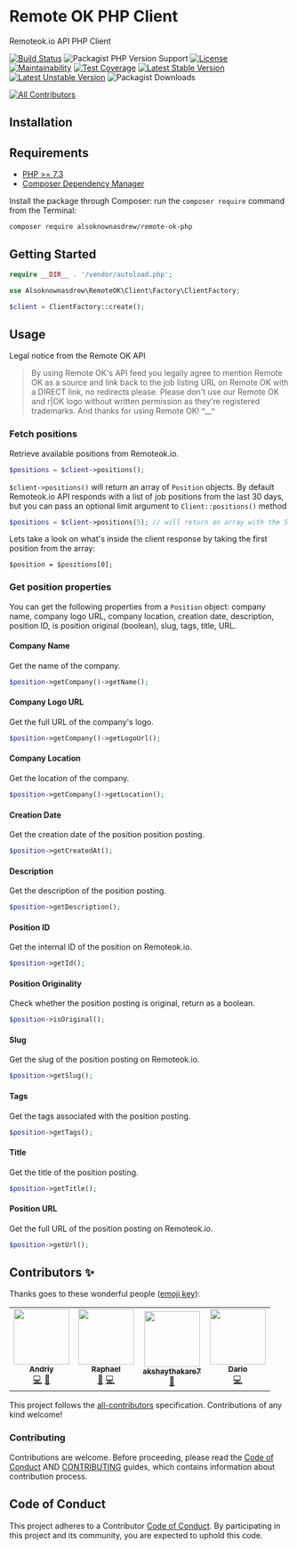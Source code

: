 # Remote OK PHP Client

Remoteok.io API PHP Client

[![Build Status](https://travis-ci.org/alsoknownasdrew/remote-ok-php.svg?branch=main)](https://travis-ci.org/alsoknownasdrew/remote-ok-php)
![Packagist PHP Version Support](https://img.shields.io/packagist/php-v/alsoknownasdrew/remote-ok-php)
[![License](https://poser.pugx.org/alsoknownasdrew/remote-ok-php/license)](//packagist.org/packages/alsoknownasdrew/remote-ok-php)
[![Maintainability](https://api.codeclimate.com/v1/badges/cfa5360b2aefb9a0c4b8/maintainability)](https://codeclimate.com/github/alsoknownasdrew/remote-ok-php/maintainability)
[![Test Coverage](https://api.codeclimate.com/v1/badges/cfa5360b2aefb9a0c4b8/test_coverage)](https://codeclimate.com/github/alsoknownasdrew/remote-ok-php/test_coverage)
[![Latest Stable Version](https://poser.pugx.org/alsoknownasdrew/remote-ok-php/v)](//packagist.org/packages/alsoknownasdrew/remote-ok-php)
[![Latest Unstable Version](https://poser.pugx.org/alsoknownasdrew/remote-ok-php/v/unstable)](//packagist.org/packages/alsoknownasdrew/remote-ok-php)
![Packagist Downloads](https://img.shields.io/packagist/dm/alsoknownsdrew/remote-ok-php)
<!-- ALL-CONTRIBUTORS-BADGE:START - Do not remove or modify this section -->
[![All Contributors](https://img.shields.io/badge/all_contributors-4-orange.svg?style=flat)](#contributors-)
<!-- ALL-CONTRIBUTORS-BADGE:END -->

## Installation

## Requirements

- [PHP >= 7.3](https://getcomposer.org/)
- [Composer Dependency Manager](https://getcomposer.org/)

Install the package through Composer: run the `composer require` command from the Terminal:

```shell script
composer require alsoknownasdrew/remote-ok-php
```

## Getting Started

```php
require __DIR__ . '/vendor/autoload.php';

use Alsoknownasdrew\RemoteOK\Client\Factory\ClientFactory;

$client = ClientFactory::create();
```

## Usage

Legal notice from the Remote OK API

> By using Remote OK's API feed you legally agree to mention Remote OK as a source and link back to the job listing URL on Remote OK with a DIRECT link, no redirects please. Please don't use our Remote OK and r|OK logo without written permission as they're registered trademarks. And thanks for using Remote OK! ^__^

### Fetch positions

Retrieve available positions from Remoteok.io.

```php
$positions = $client->positions();
```

`$client->positions()` will return an array of `Position` objects.
By default Remoteok.io API responds with a list of job positions from the last 30 days, but you can pass an optional limit argument to `Client::positions()` method

```php
$positions = $client->positions(5); // will return an array with the 5 most recent positions
```

Lets take a look on what's inside the client response by taking the first position from the array:

```phph
$position = $positions[0];
```

### Get position properties

You can get the following properties from a `Position` object: company name, company logo URL, company location, creation date, description, position ID, is position original (boolean), slug, tags, title, URL.

#### Company Name

Get the name of the company.

```php
$position->getCompany()->getName();
```

#### Company Logo URL

Get the full URL of the company's logo.

```php
$position->getCompany()->getLogoUrl();
```

#### Company Location

Get the location of the company.

```php
$position->getCompany()->getLocation();
```

#### Creation Date

Get the creation date of the position position posting.

```php
$position->getCreatedAt();
```

#### Description

Get the description of the position posting.

```php
$position->getDescription();
```

#### Position ID

Get the internal ID of the position on Remoteok.io.

```php
$position->getId();
```

#### Position Originality

Check whether the position posting is original, return as a boolean.

```php
$position->isOriginal();
```

#### Slug

Get the slug of the position posting on Remoteok.io.

```php
$position->getSlug();
```

#### Tags

Get the tags associated with the position posting.

```php
$position->getTags();
```

#### Title

Get the title of the position posting.

```php
$position->getTitle();
```

#### Position URL

Get the full URL of the position posting on Remoteok.io.

```php
$position->getUrl();
```

## Contributors ✨

Thanks goes to these wonderful people ([emoji key](https://allcontributors.org/docs/en/emoji-key)):

<!-- ALL-CONTRIBUTORS-LIST:START - Do not remove or modify this section -->
<!-- prettier-ignore-start -->
<!-- markdownlint-disable -->
<table>
  <tr>
    <td align="center"><a href="https://github.com/alsoknownasdrew"><img src="https://avatars0.githubusercontent.com/u/19336615?v=4" width="100px;" alt=""/><br /><sub><b>Andriy</b></sub></a><br /><a href="https://github.com/alsoknownasdrew/remote-ok-php/commits?author=alsoknownasdrew" title="Code">💻</a> <a href="#maintenance-alsoknownasdrew" title="Maintenance">🚧</a></td>
    <td align="center"><a href="https://github.com/raphaelz"><img src="https://avatars0.githubusercontent.com/u/330184?v=4" width="100px;" alt=""/><br /><sub><b>Raphael</b></sub></a><br /><a href="https://github.com/alsoknownasdrew/remote-ok-php/commits?author=raphaelz" title="Documentation">📖</a> <a href="https://github.com/alsoknownasdrew/remote-ok-php/commits?author=raphaelz" title="Code">💻</a></td>
    <td align="center"><a href="https://github.com/akshaythakare7"><img src="https://avatars3.githubusercontent.com/u/32819562?v=4" width="100px;" alt=""/><br /><sub><b>akshaythakare7</b></sub></a><br /><a href="https://github.com/alsoknownasdrew/remote-ok-php/commits?author=akshaythakare7" title="Documentation">📖</a></td>
    <td align="center"><a href="https://emulator000.github.io/"><img src="https://avatars1.githubusercontent.com/u/15048541?v=4" width="100px;" alt=""/><br /><sub><b>Dario</b></sub></a><br /><a href="https://github.com/alsoknownasdrew/remote-ok-php/commits?author=Emulator000" title="Code">💻</a></td>
  </tr>
</table>

<!-- markdownlint-enable -->
<!-- prettier-ignore-end -->
<!-- ALL-CONTRIBUTORS-LIST:END -->

This project follows the [all-contributors](https://github.com/all-contributors/all-contributors) specification. Contributions of any kind welcome!

### Contributing

Contributions are welcome. Before proceeding, please read the [Code of Conduct](CODE_OF_CONDUCT.md) AND [CONTRIBUTING](CONTRIBUTING.md) guides, which contains information about contribution process.

## Code of Conduct

This project adheres to a Contributor [Code of Conduct](CODE_OF_CONDUCT.md). By participating in this project and its community, you are expected to uphold this code.
